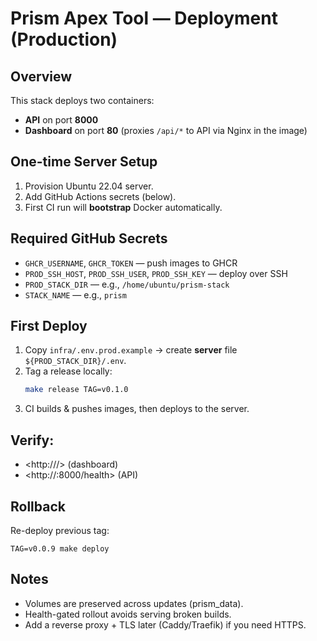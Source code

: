 # Prism Apex Tool — Deployment (Production)

## Overview
This stack deploys two containers:
- **API** on port **8000**
- **Dashboard** on port **80** (proxies `/api/*` to API via Nginx in the image)

## One-time Server Setup
1. Provision Ubuntu 22.04 server.
2. Add GitHub Actions secrets (below).
3. First CI run will **bootstrap** Docker automatically.

## Required GitHub Secrets
- `GHCR_USERNAME`, `GHCR_TOKEN` — push images to GHCR  
- `PROD_SSH_HOST`, `PROD_SSH_USER`, `PROD_SSH_KEY` — deploy over SSH  
- `PROD_STACK_DIR` — e.g., `/home/ubuntu/prism-stack`  
- `STACK_NAME` — e.g., `prism`  

## First Deploy
1. Copy `infra/.env.prod.example` → create **server** file `${PROD_STACK_DIR}/.env`.
2. Tag a release locally:
   ```bash
   make release TAG=v0.1.0
   ```
3. CI builds & pushes images, then deploys to the server.

## Verify:
- <http://<server-ip>/> (dashboard)
- <http://<server-ip>:8000/health> (API)

## Rollback
Re-deploy previous tag:

```
TAG=v0.0.9 make deploy
```

## Notes
- Volumes are preserved across updates (prism_data).
- Health-gated rollout avoids serving broken builds.
- Add a reverse proxy + TLS later (Caddy/Traefik) if you need HTTPS.

